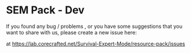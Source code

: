 # SEM Pack - Dev

If you found any bug / problems , or you have some suggestions that you want to share with us, please create a new issue here:

at https://lab.corecrafted.net/Survival-Expert-Mode/resource-pack/issues